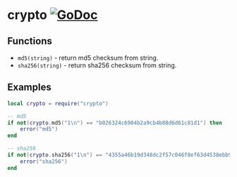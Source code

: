 # crypto [![GoDoc](https://godoc.org/github.com/vadv/gopher-lua-libs/crypto?status.svg)](https://godoc.org/github.com/vadv/gopher-lua-libs/crypto)

## Functions
- `md5(string)` - return md5 checksum from string.
- `sha256(string)` - return sha256 checksum from string.

## Examples

```lua
local crypto = require("crypto")

-- md5
if not(crypto.md5("1\n") == "b026324c6904b2a9cb4b88d6d61c81d1") then
    error("md5")
end

-- sha256
if not(crypto.sha256("1\n") == "4355a46b19d348dc2f57c046f8ef63d4538ebb936000f3c9ee954a27460dd865") then
    error("sha256")
end
```

